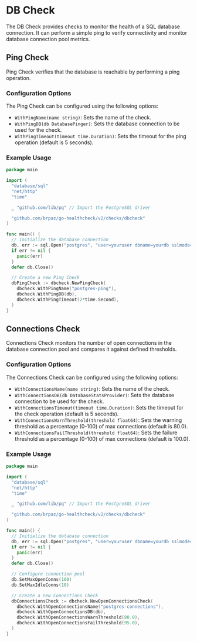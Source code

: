 # DB Check

The DB Check provides checks to monitor the health of a SQL database connection. It can perform a simple ping to verify connectivity and monitor database connection pool metrics.

## Ping Check

Ping Check verifies that the database is reachable by performing a ping operation.

### Configuration Options

The Ping Check can be configured using the following options:

- `WithPingName(name string)`: Sets the name of the check.
- `WithPingDB(db DatabasePinger)`: Sets the database connection to be used for the check.
- `WithPingTimeout(timeout time.Duration)`: Sets the timeout for the ping operation (default is 5 seconds).

### Example Usage

```go
package main

import (
  "database/sql"
  "net/http"
  "time"

  _ "github.com/lib/pq" // Import the PostgreSQL driver

  "github.com/brpaz/go-healthcheck/v2/checks/dbcheck"
)

func main() {
  // Initialize the database connection
  db, err := sql.Open("postgres", "user=youruser dbname=yourdb sslmode=disable")
  if err != nil {
    panic(err)
  }
  defer db.Close()

  // Create a new Ping Check
  dbPingCheck := dbcheck.NewPingCheck(
    dbcheck.WithPingName("postgres-ping"),
    dbcheck.WithPingDB(db),
    dbcheck.WithPingTimeout(2*time.Second),
  )
}
```

## Connections Check

Connections Check monitors the number of open connections in the database connection pool and compares it against defined thresholds.

### Configuration Options

The Connections Check can be configured using the following options:

- `WithConnectionsName(name string)`: Sets the name of the check.
- `WithConnectionsDB(db DatabaseStatsProvider)`: Sets the database connection to be used for the check.
- `WithConnectionsTimeout(timeout time.Duration)`: Sets the timeout for the check operation (default is 5 seconds).
- `WithConnectionsWarnThreshold(threshold float64)`: Sets the warning threshold as a percentage (0-100) of max connections (default is 80.0).
- `WithConnectionsFailThreshold(threshold float64)`: Sets the failure threshold as a percentage (0-100) of max connections (default is 100.0).

### Example Usage

```go
package main

import (
  "database/sql"
  "net/http"
  "time"

  _ "github.com/lib/pq" // Import the PostgreSQL driver

  "github.com/brpaz/go-healthcheck/v2/checks/dbcheck"
)

func main() {
  // Initialize the database connection
  db, err := sql.Open("postgres", "user=youruser dbname=yourdb sslmode=disable")
  if err != nil {
    panic(err)
  }
  defer db.Close()

  // Configure connection pool
  db.SetMaxOpenConns(100)
  db.SetMaxIdleConns(10)

  // Create a new Connections Check
  dbConnectionsCheck := dbcheck.NewOpenConnectionsCheck(
    dbcheck.WithOpenConnectionsName("postgres-connections"),
    dbcheck.WithOpenConnectionsDB(db),
    dbcheck.WithOpenConnectionsWarnThreshold(80.0),
    dbcheck.WithOpenConnectionsFailThreshold(95.0),
  )
}
```

